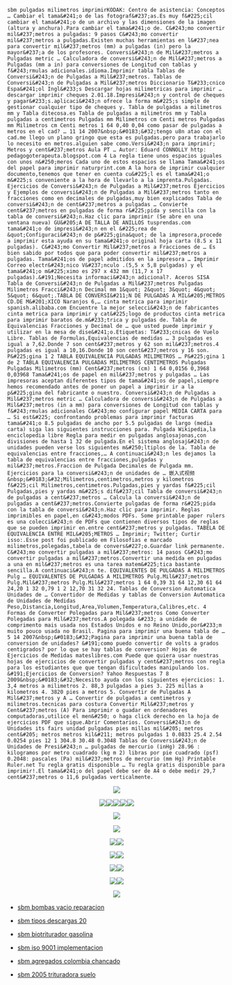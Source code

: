 
```
sbm pulgadas milimetros imprimirKODAK: Centro de asistencia: Conceptos … Cambiar el tama&#241;o de las fotograf&#237;as.Es muy f&#225;cil cambiar el tama&#241;o de un archivo y las dimensiones de la imagen (altura y anchura).Para cambiar el tama&#241;o de. C&#243;mo convertir mil&#237;metros a pulgadas: 9 pasos C&#243;mo convertir mil&#237;metros a pulgadas.Existen muchas herramientas en l&#237;nea para convertir mil&#237;metros (mm) a pulgadas (in) pero la mayor&#237;a de los profesores. Conversi&#243;n de Mil&#237;metros a Pulgadas metric … Calculadora de conversi&#243;n de Mil&#237;metros a Pulgadas (mm a in) para conversiones de Longitud con tablas y f&#243;rmulas adicionales.idioma.Imprimir tabla Tablas de Conversi&#243;n de Pulgadas a Mil&#237;metros. Tablas de Conversi&#243;n de Pulgadas a Mil&#237;metros Diccionario T&#233;cnico Espa&#241;ol Ingl&#233;s Descargar hojas milimetricas para imprimir … descargar imprimir cheques 2.01.18.Impresi&#243;n y control de cheques y pagar&#233;s.aplicaci&#243;n ofrece la forma m&#225;s simple de gestionar cualquier tipo de cheques y. Tabla de pulgadas a milimetros mm y Tabla ditecosa.es Tabla de pulgadas a milimetros mm y Tabla pulgadas a centimetros Pulgadas mm Milimetros cm Centi metros Pulgadas mm Milimetros cm Centi metros 1 64 0,40 0,04 como pasar de pulgadas a metros en el cad? … 11 14 2007&nbsp;&#0183;&#32;tengo u8n atao con el cad.me llego un plano gringo que esta es pulgadas.pero para trabajarlo lo necesito en metros.alguien sabe como.Versi&#243;n para imprimir; Metros y cent&#237;metros Aula PT … Autor: Eduard CONNOLLY http: pedagogoterapeuta.blogspot.com 4 La regla tiene unos espacios iguales con unos n&#250;meros Cada uno de estos espacios se llama Tama&#241;os del papel para imprimir naturprint.com A la hora de imprimir cualquier documento,tenemos que tener en cuenta cu&#225;l es el tama&#241;o m&#225;s conveniente a la hora de llevarlo a la imprenta.Pulgadas. Ejercicios de Conversi&#243;n de Pulgadas a Mil&#237;metros Ejercicios y Ejemplos de conversi&#243;n de Pulgadas a Mil&#237;metros tanto en fracciones como en decimales de pulgadas,muy bien explicados Tabla de conversi&#243;n de cent&#237;metros a pulgadas … Convierte cent&#237;metros en pulgadas de forma r&#225;pida y sencilla con la tabla de conversi&#243;n.Haz clic para imprimir (Se abre en una ventana nueva) GU&#205;A DE TALLA DE ANILLOS tusprendas.com tama&#241;o de impresi&#243;n en el &#225;rea de &quot;Configuraci&#243;n de p&#225;gina&quot; de la impresora,procede a imprimir esta ayuda en su tama&#241;o original hoja carta (8.5 x 11 pulgadas). C&#243;mo Convertir Mil&#237;metros a Fracciones de … Es bien sabido por todos que para poder convertir mil&#237;metros a pulgadas. Tama&#241;os de papel admitidos en la impresora … Imprimir Correo electr&#243;nico V&#237;nculo .(5,5 x 5,8 pulgadas) y el tama&#241;o m&#225;ximo es 297 x 432 mm (11,7 x 17 pulgadas).&#191;Necesita informaci&#243;n adicional?. Aceros SISA Tabla de Conversi&#243;n de Pulgadas a Mil&#237;metros Pulgadas Milimetros Fracci&#243;n Decimal mm 1&quot; 2&quot; 3&quot; 4&quot; 5&quot; 6&quot;.TABLA DE CONVERSI&#211;N DE PULGADAS A MIL&#205;METROS CD.DE M&#201;XICO Naranjos 6,… cinta metrica para imprimir spanish.alibaba.com Encuentre la mejor selecci&#243;n de fabricantes cinta metrica para imprimir y cat&#225;logo de productos cinta metrica para imprimir baratos de.m&#233;trica y pulgadas de. Tabla de Equivalencias Fracciones y Decimal de … que usted puede imprimir y utilizar en la mesa de dise&#241;o.Etiquetas: T&#233;cnicas de Vuelo Libre. Tablas de Formulas,Equivalencias de medidas … 3 pulgadas es igual a 7,62.Donde 7 son cent&#237;metros y 62 son mil&#237;metros.4 pulgadas es igual a 10,16.Donde 10 son cent&#237;metros y 16 son. P&#225;gina 1 2 TABLA EQUIVALENCIA PULGADAS MILIMETROS … P&#225;gina 1 de 2 TABLA EQUIVALENCIA PULGADAS MILIMETROS CENTIMETROS Pulgadas Pulgadas Milimetros (mm) Cent&#237;metros (cm) 1 64 0,0156 0,3968 0,03968 Tama&#241;os de papel en mil&#237;metros y pulgadas … Las impresoras aceptan diferentes tipos de tama&#241;os de papel,siempre hemos recomendado antes de poner un papel a imprimir ir a la p&#225;gina del fabricante o nuestro. Conversi&#243;n de Pulgadas a Mil&#237;metros metric … Calculadora de conversi&#243;n de Pulgadas a Mil&#237;metros (in a mm) para conversiones de Longitud con tablas y f&#243;rmulas adicionales C&#243;mo configurar papel MEDIA CARTA para … Si est&#225; confrontando problemas para imprimir facturas tama&#241;o 8.5 pulgadas de ancho por 5.5 pulgadas de largo (media carta) siga las siguientes instrucciones para. Pulgada Wikipedia,la enciclopedia libre Regla para medir en pulgadas anglosajonas,con divisiones de hasta 1 32 de pulgada.En el sistema anglosaj&#243;n de unidades pueden verse los siguientes m&#250;ltiplos de la. Tabla de equivalencias entre fracciones,… A continuaci&#243;n les dejamos la tabla de equivalencias entre fracciones,pulgadas y mil&#237;metros.Fraccion de Pulgada Decimales de Pulgada mm. Ejercicios para la conversi&#243;n de unidades de … 嵌入式视频&nbsp;&#0183;&#32;Milimetros,centimetros,metros y kilometros f&#225;cil Milimetros,centimetros.Pulgadas,pies y yardas f&#225;cil Pulgadas,pies y yardas m&#225;s dif&#237;cil Tabla de conversi&#243;n de pulgadas a cent&#237;metros … Calcula la conversi&#243;n de pulgadas a cent&#237;metros.Convierte pulgadas de forma r&#225;pida con la tabla de conversi&#243;n.Haz clic para imprimir. Reglas imprimibles en papel,en c&#243;modos PDFs. Some printable paper rulers es una colecci&#243;n de PDFs que contienen diversos tipos de reglas que se pueden imprimir en.entre cent&#237;metros y pulgadas. TABELA DE EQUIVALENCIA ENTRE MIL&#205;METROS … Imprimir; Twitter; Curtir isso:.Esse post foi publicado em Filosofias e marcado milimetros,polegadas,tabela de convers&#227;o.Guardar link permanente. C&#243;mo convertir pulgadas a mil&#237;metros: 14 pasos C&#243;mo convertir pulgadas a mil&#237;metros.Convertir una medida en pulgadas a una en mil&#237;metros es una tarea matem&#225;tica bastante sencilla.A continuaci&#243;n te. EQUIVALENTES DE PULGADAS A MILIMETROS Pulg … EQUIVALENTES DE PULGADAS A MILIMETROS Pulg.Mil&#237;metros Pulg.Mil&#237;metros Pulg.Mil&#237;metros 1 64 0,39 31 64 12,30 61 64 24,20 1 32 0,79 1 2 12,70 31 32 24. Tablas de Conversion Automatica Unidades de … Convertidor de Medidas y tablas de Conversion Automatica de Unidades de Medidas Peso,Distancia,Longitud,Area,Volumen,Temperatura,Calibres,etc. 4 Formas de Converter Polegadas para Mil&#237;metros Como Converter Polegadas para Mil&#237;metros.A polegada &#233; a unidade de comprimento mais usada nos Estados Unidos e no Reino Unido,por&#233;m muito pouco usada no Brasil. Pagina para imprimir una buena tabla de … 5 14 2007&nbsp;&#0183;&#32;Pagina para imprimir una buena tabla de conversion de unidades? &#191;como puedo convertir de volts a grados centigrados? por lo que se hay tablas de conversion? Hojas de Ejercicios de Medidas mateslibres.com Puede que quiera usar nuestras hojas de ejercicios de convertir pulgadas y cent&#237;metros con regla para los estudiantes que que tengan dificultades manipulando los. &#191;Ejercicios de Conversion? Yahoo Respuestas 7 8 2009&nbsp;&#0183;&#32;Necesito ayuda con los siguientes ejercicios: 1. 3,4 metros a milimetros 2. 88,3 pulgadas a pies 3. 225 millas a kilometros 4. 3820 pies a metros 5. Convertir de Pulgadas A Mil&#237;metros y A … Convertir de pulgadas a cemtimetros y milimetros.tecnicas para costura Convertir Mil&#237;metros y Cent&#237;metros (A) Para imprimir o guadar en ordenadores computadoras,utilice el men&#250; o haga click derecho en la hoja de ejercicios PDF que sigue.Abrir Comentarios. Conversi&#243;n de Unidades its fairs unidad pulgadas pies millas mil&#205; metros cent&#205; metros metros kil&#211; metros pulgadas 1 0.0833 25.4 2.54 0.0254 pies 12 1 304.8 30.48 0.3048 Tablas de Conversi&#243;n de Unidades de Presi&#243;n … pulgadas de mercurio (inHg) 28.96 : kilogramos por metro cuadrado (kg m 2) libras por pie cuadrado (psf) 0.2048: pascales (Pa) mil&#237;metros de mercurio (mm Hg) Printable Ruler.net Tu regla gratis disponible … Tu regla gratis disponible para imprimir!.El tama&#241;o del papel debe ser de A4 o debe medir 29,7 cent&#237;metros o 11,6 pulgadas verticalmente. 
```

<div align="center">

<a href="https://es-crusher.shibang-china.com/github&k=sbm+pulgadas+milimetros+imprimir"><img src="https://static.shibang-china.com/es/crusher/logo.jpg"></a>

<a href="https://es-crusher.shibang-china.com/github&k=sbm+pulgadas+milimetros+imprimir"><img src="https://static.shibang-china.com/es/crusher/index.jpg"></a><a href="https://es-crusher.shibang-china.com/material.htmlgithub&k=sbm+pulgadas+milimetros+imprimir"><img src="https://static.shibang-china.com/es/crusher/material.jpg"></a><a href="https://es-crusher.shibang-china.com/application.htmlgithub&k=sbm+pulgadas+milimetros+imprimir"><img src="https://static.shibang-china.com/es/crusher/application.jpg"></a><a href="https://es-crusher.shibang-china.com/aboutus.htmlgithub&k=sbm+pulgadas+milimetros+imprimir"><img src="https://static.shibang-china.com/es/crusher/aboutus.jpg"></a><a href="https://es-crusher.shibang-china.com/contact.htmlgithub&k=sbm+pulgadas+milimetros+imprimir"><img src="https://static.shibang-china.com/es/crusher/contact.jpg"></a>

<a href="https://es-crusher.shibang-china.com/github&k=sbm+pulgadas+milimetros+imprimir"><img src="https://static.shibang-china.com/es/crusher/banner.jpg"></a>

<a href="https://swt.shibang-china.com/github&k=sbm+pulgadas+milimetros+imprimir"><img src="https://static.shibang-china.com/es/crusher/text.jpg"></a>

<a href="https://swt.shibang-china.com/github&k=sbm+pulgadas+milimetros+imprimir"><img src="https://static.shibang-china.com/es/crusher/chat.jpg"></a><a href="https://es-crusher.shibang-china.com/contact.htmlgithub&k=sbm+pulgadas+milimetros+imprimir"><img src="https://static.shibang-china.com/es/crusher/message.jpg"></a>

<a href="https://es-crusher.shibang-china.com/products/pe.htmlgithub&k=sbm+pulgadas+milimetros+imprimir"><img src="https://static.shibang-china.com/es/crusher/pe.jpg"></a><a href="https://es-crusher.shibang-china.com/products/pf.htmlgithub&k=sbm+pulgadas+milimetros+imprimir"><img src="https://static.shibang-china.com/es/crusher/pf.jpg"></a>

<a href="https://es-crusher.shibang-china.com/products/hpt.htmlgithub&k=sbm+pulgadas+milimetros+imprimir"><img src="https://static.shibang-china.com/es/crusher/hpt.jpg"></a><a href="https://es-crusher.shibang-china.com/products/vsi.htmlgithub&k=sbm+pulgadas+milimetros+imprimir"><img src="https://static.shibang-china.com/es/crusher/vsi.jpg"></a>

<a href="https://es-crusher.shibang-china.com/products/klv.htmlgithub&k=sbm+pulgadas+milimetros+imprimir"><img src="https://static.shibang-china.com/es/crusher/klv.jpg"></a><a href="https://es-crusher.shibang-china.com/products/portable.htmlgithub&k=sbm+pulgadas+milimetros+imprimir"><img src="https://static.shibang-china.com/es/crusher/portable.jpg"></a>

<a href="https://swt.shibang-china.com/github&k=sbm+pulgadas+milimetros+imprimir"><img src="https://static.shibang-china.com/es/crusher/case.jpg"></a>

</div>


* [sbm bombas vacio reparacion](sbm%20bombas%20vacio%20reparacion.md)

* [sbm tipos descargas 20](sbm%20tipos%20descargas%2020.md)

* [sbm biotriturador gasolina ](sbm%20biotriturador%20gasolina%20.md)

* [sbm iso 9001 implementacion](sbm%20iso%209001%20implementacion.md)

* [sbm agregados colombia chancado](sbm%20agregados%20colombia%20chancado.md)

* [sbm 2005 trituradora suelo](sbm%202005%20trituradora%20suelo.md)